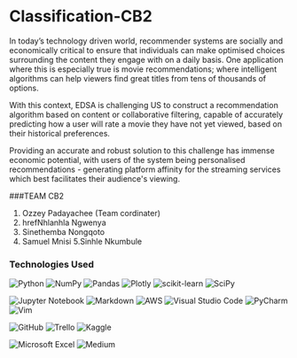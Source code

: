 # Classification-CB2

In today’s technology driven world, recommender systems are socially and economically critical to ensure that individuals can make optimised choices surrounding the content they engage with on a daily basis. One application where this is especially true is movie recommendations; where intelligent algorithms can help viewers find great titles from tens of thousands of options.

With this context, EDSA is challenging US to construct a recommendation algorithm based on content or collaborative filtering, capable of accurately predicting how a user will rate a movie they have not yet viewed, based on their historical preferences.

Providing an accurate and robust solution to this challenge has immense economic potential, with users of the system being personalised recommendations - generating platform affinity for the streaming services which best facilitates their audience's viewing.

###TEAM CB2 
 1. Ozzey Padayachee (Team cordinater)
 2. hrefNhlanhla Ngwenya
 3. Sinethemba Nongqoto
 4. Samuel Mnisi
 5.Sinhle Nkumbule

### Technologies Used
![Python](https://img.shields.io/badge/python-3670A0?style=for-the-badge&logo=python&logoColor=ffdd54)
![NumPy](https://img.shields.io/badge/numpy-%23013243.svg?style=for-the-badge&logo=numpy&logoColor=white)
![Pandas](https://img.shields.io/badge/pandas-%23150458.svg?style=for-the-badge&logo=pandas&logoColor=white)
![Plotly](https://img.shields.io/badge/Plotly-%233F4F75.svg?style=for-the-badge&logo=plotly&logoColor=white)
![scikit-learn](https://img.shields.io/badge/scikit--learn-%23F7931E.svg?style=for-the-badge&logo=scikit-learn&logoColor=white)
![SciPy](https://img.shields.io/badge/SciPy-%230C55A5.svg?style=for-the-badge&logo=scipy&logoColor=%white)

![Jupyter Notebook](https://img.shields.io/badge/jupyter-%23FA0F00.svg?style=for-the-badge&logo=jupyter&logoColor=white)
![Markdown](https://img.shields.io/badge/markdown-%23000000.svg?style=for-the-badge&logo=markdown&logoColor=white)
![AWS](https://img.shields.io/badge/AWS-%23FF9900.svg?style=for-the-badge&logo=amazon-aws&logoColor=white)
![Visual Studio Code](https://img.shields.io/badge/Visual%20Studio%20Code-0078d7.svg?style=for-the-badge&logo=visual-studio-code&logoColor=white)
![PyCharm](https://img.shields.io/badge/pycharm-143?style=for-the-badge&logo=pycharm&logoColor=black&color=black&labelColor=green)
![Vim](https://img.shields.io/badge/VIM-%2311AB00.svg?style=for-the-badge&logo=vim&logoColor=white)

![GitHub](https://img.shields.io/badge/github-%23121011.svg?style=for-the-badge&logo=github&logoColor=white)
![Trello](https://img.shields.io/badge/Trello-%23026AA7.svg?style=for-the-badge&logo=Trello&logoColor=white)
![Kaggle](https://img.shields.io/badge/Kaggle-035a7d?style=for-the-badge&logo=kaggle&logoColor=white)

![Microsoft Excel](https://img.shields.io/badge/Microsoft_Excel-217346?style=for-the-badge&logo=microsoft-excel&logoColor=white)
![Medium](https://img.shields.io/badge/Medium-12100E?style=for-the-badge&logo=medium&logoColor=white)
